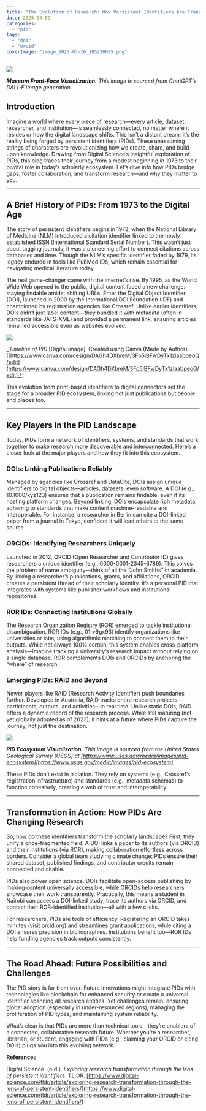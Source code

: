 ```yaml
---
title: "The Evolution of Research: How Persistent Identifiers Are Transforming the Scholarly Landscape"
date: 2025-04-09
categories: 
  - "pid"
tags: 
  - "doi"
  - "orcid"
coverImage: "image_2025-03-16_185220685.png"
---
```


![](images/image_2025-03-16_185220685-1.png)

_**Museum Front-Face Visualization.** This image is sourced from ChatGPT's DALL·E image generation._

## Introduction

Imagine a world where every piece of research—every article, dataset, researcher, and institution—is seamlessly connected, no matter where it resides or how the digital landscape shifts. This isn’t a distant dream; it’s the reality being forged by persistent identifiers (PIDs). These unassuming strings of characters are revolutionizing how we create, share, and build upon knowledge. Drawing from Digital Science’s insightful exploration of PIDs, this blog traces their journey from a modest beginning in 1973 to their pivotal role in today’s scholarly ecosystem. Let’s dive into how PIDs bridge gaps, foster collaboration, and transform research—and why they matter to you.

* * *

## A Brief History of PIDs: From 1973 to the Digital Age

The story of persistent identifiers begins in 1973, when the National Library of Medicine (NLM) introduced a citation identifier linked to the newly established ISSN (International Standard Serial Number). This wasn’t just about tagging journals; it was a pioneering effort to connect citations across databases and time. Though the NLM’s specific identifier faded by 1979, its legacy endured in tools like PubMed IDs, which remain essential for navigating medical literature today.

The real game-changer came with the internet’s rise. By 1995, as the World Wide Web opened to the public, digital content faced a new challenge: staying findable amidst shifting URLs. Enter the Digital Object Identifier (DOI), launched in 2000 by the International DOI Foundation (IDF) and championed by registration agencies like Crossref. Unlike earlier identifiers, DOIs didn’t just label content—they bundled it with metadata (often in standards like JATS-XML) and provided a permanent link, ensuring articles remained accessible even as websites evolved.

![](images/image_2025-03-16_194828373.png)

__Timeline of PID_ \[Digital image\]. Created using Canva (Made by Author). \[[https://www.canva.com/design/DAGh4DXbreM/3Fp5lBFwDyTx1zlaabpeoQ/edit](https://www.canva.com/design/DAGh4DXbreM/3Fp5lBFwDyTx1zlaabpeoQ/edit)_\]

This evolution from print-based identifiers to digital connectors set the stage for a broader PID ecosystem, linking not just publications but people and places too.

* * *

## Key Players in the PID Landscape

Today, PIDs form a network of identifiers, systems, and standards that work together to make research more discoverable and interconnected. Here’s a closer look at the major players and how they fit into this ecosystem.

### DOIs: Linking Publications Reliably

Managed by agencies like Crossref and DataCite, DOIs assign unique identifiers to digital objects—articles, datasets, even software. A DOI (e.g., 10.1000/xyz123) ensures that a publication remains findable, even if its hosting platform changes. Beyond linking, DOIs encapsulate rich metadata, adhering to standards that make content machine-readable and interoperable. For instance, a researcher in Berlin can cite a DOI-linked paper from a journal in Tokyo, confident it will lead others to the same source.

### ORCIDs: Identifying Researchers Uniquely

Launched in 2012, ORCID (Open Researcher and Contributor ID) gives researchers a unique identifier (e.g., 0000-0001-2345-6789). This solves the problem of name ambiguity—think of all the “John Smiths” in academia. By linking a researcher’s publications, grants, and affiliations, ORCID creates a persistent thread of their scholarly identity. It’s a personal PID that integrates with systems like publisher workflows and institutional repositories.

### ROR IDs: Connecting Institutions Globally

The Research Organization Registry (ROR) emerged to tackle institutional disambiguation. ROR IDs (e.g., 01rv9gx93) identify organizations like universities or labs, using algorithmic matching to connect them to their outputs. While not always 100% certain, this system enables cross-platform analysis—imagine tracking a university’s research impact without relying on a single database. ROR complements DOIs and ORCIDs by anchoring the “where” of research.

### Emerging PIDs: RAiD and Beyond

Newer players like RAiD (Research Activity Identifier) push boundaries further. Developed in Australia, RAiD tracks entire research projects—participants, outputs, and activities—in real time. Unlike static DOIs, RAiD offers a dynamic record of the research process. While still maturing (not yet globally adopted as of 2023), it hints at a future where PIDs capture the journey, not just the destination.

![](images/image_2025-03-16_200923182.png)

_**PID Ecosystem Visualization.** This image is sourced from the United States Geological Survey (USGS) at [https://www.usgs.gov/media/images/pid-ecosystem](https://www.usgs.gov/media/images/pid-ecosystem)._

These PIDs don’t exist in isolation. They rely on systems (e.g., Crossref’s registration infrastructure) and standards (e.g., metadata schemas) to function cohesively, creating a web of trust and interoperability.

* * *

## Transformation in Action: How PIDs Are Changing Research

So, how do these identifiers transform the scholarly landscape? First, they unify a once-fragmented field. A DOI links a paper to its authors (via ORCID) and their institutions (via ROR), making collaboration effortless across borders. Consider a global team studying climate change: PIDs ensure their shared dataset, published findings, and contributor credits remain connected and citable.

PIDs also power open science. DOIs facilitate open-access publishing by making content universally accessible, while ORCIDs help researchers showcase their work transparently. Practically, this means a student in Nairobi can access a DOI-linked study, trace its authors via ORCID, and contact their ROR-identified institution—all with a few clicks.

For researchers, PIDs are tools of efficiency. Registering an ORCID takes minutes (visit orcid.org) and streamlines grant applications, while citing a DOI ensures precision in bibliographies. Institutions benefit too—ROR IDs help funding agencies track outputs consistently.

* * *

## The Road Ahead: Future Possibilities and Challenges

The PID story is far from over. Future innovations might integrate PIDs with technologies like blockchain for enhanced security or create a universal identifier spanning all research entities. Yet challenges remain: ensuring global adoption (especially in under-resourced regions), managing the proliferation of PID types, and maintaining system reliability.

What’s clear is that PIDs are more than technical tools—they’re enablers of a connected, collaborative research future. Whether you’re a researcher, librarian, or student, engaging with PIDs (e.g., claiming your ORCID or citing DOIs) plugs you into this evolving network.

**Reference**s

Digital Science. (n.d.). _Exploring research transformation through the lens of persistent identifiers_. TL;DR. [https://www.digital-science.com/tldr/article/exploring-research-transformation-through-the-lens-of-persistent-identifiers/](https://www.digital-science.com/tldr/article/exploring-research-transformation-through-the-lens-of-persistent-identifiers/)
